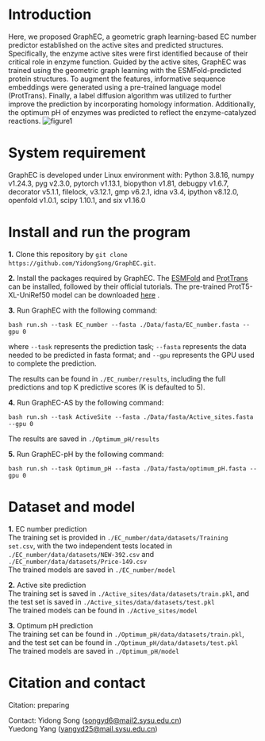 # Introduction
Here, we proposed GraphEC, a geometric graph learning-based EC number predictor established on the active sites and predicted structures. Specifically, the enzyme active sites were first identified because of their critical role in enzyme function. Guided by the active sites, GraphEC was trained using the geometric graph learning with the ESMFold-predicted protein structures. To augment the features, informative sequence embeddings were generated using a pre-trained language model (ProtTrans). Finally, a label diffusion algorithm was utilized to further improve the prediction by incorporating homology information. Additionally, the optimum pH of enzymes was predicted to reflect the enzyme-catalyzed reactions. 
![figure1](https://github.com/YidongSong/GraphEC/assets/42714970/a4bbacbe-72d3-4884-9d94-7924f63a8aea)

# System requirement
GraphEC is developed under Linux environment with:
Python 3.8.16, numpy v1.24.3, pyg v2.3.0, pytorch v1.13.1, biopython v1.81, debugpy v1.6.7, decorator v5.1.1, filelock, v3.12.1, gmp v6.2.1, idna v3.4, ipython v8.12.0, openfold v1.0.1, scipy 1.10.1, and six v1.16.0

# Install and run the program
**1.** Clone this repository by `git clone https://github.com/YidongSong/GraphEC.git`. 
      
**2.** Install the packages required by GraphEC. The [ESMFold](https://github.com/facebookresearch/esm) and [ProtTrans](https://github.com/agemagician/ProtTrans) can be installed, followed by their official tutorials. The pre-trained ProtT5-XL-UniRef50 model can be downloaded [here](https://zenodo.org/record/4644188) .   
      
**3.** Run GraphEC with the following command:    
      
```
bash run.sh --task EC_number --fasta ./Data/fasta/EC_number.fasta --gpu 0
```
where ```--task``` represents the prediction task; ```--fasta``` represents the data needed to be predicted in fasta format; and ```--gpu``` represents the GPU used to complete the prediction.   
      
The results can be found in ```./EC_number/results```, including the full predictions and top K predictive scores (K is defaulted to 5).   

**4.** Run GraphEC-AS by the following command:

```
bash run.sh --task ActiveSite --fasta ./Data/fasta/Active_sites.fasta --gpu 0
```

The results are saved in ```./Optimum_pH/results```

**5.** Run GraphEC-pH by the following command:

```
bash run.sh --task Optimum_pH --fasta ./Data/fasta/optimum_pH.fasta --gpu 0
```

      
# Dataset and model   
**1.** EC number prediction    
The training set is provided in ```./EC_number/data/datasets/Training set.csv```, with the two independent tests located in ```./EC_number/data/datasets/NEW-392.csv``` and ```./EC_number/data/datasets/Price-149.csv```   
The trained models are saved in ```./EC_number/model```     
       
**2.** Active site prediction   
The training set is saved in ```./Active_sites/data/datasets/train.pkl```, and the test set is saved in ```./Active_sites/data/datasets/test.pkl```    
The trained models can be found in  ```./Active_sites/model```

**3.** Optimum pH prediction   
The training set can be found in ```./Optimum_pH/data/datasets/train.pkl```, and the test set can be found in ```./Optimum_pH/data/datasets/test.pkl```     
The trained models are saved in ```./Optimum_pH/model```     

# Citation and contact
Citation: preparing

Contact: 
Yidong Song (songyd6@mail2.sysu.edu.cn)  
Yuedong Yang (yangyd25@mail.sysu.edu.cn)






